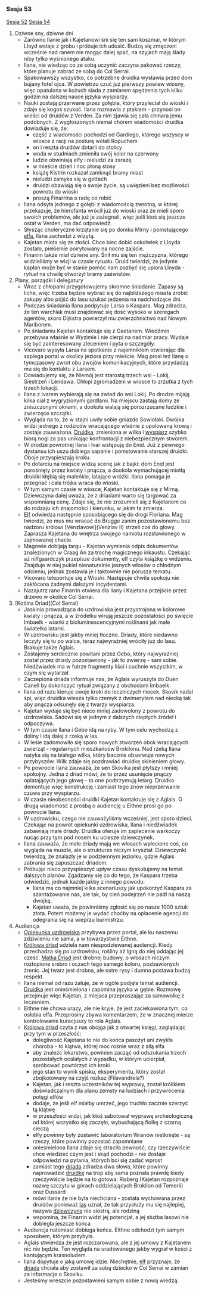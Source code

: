 ### Sesja 53
[Sesja 52](#sesja-52) [Sesja 54](#sesja-54)
1. Dziwne sny, dziwne dni
    - Zarówno Ilanie jak i Kajetanowi śni się ten sam koszmar, w którym Lloyd wstaje z grobu i próbuje ich udusić. Budzą się zmęczeni wcześnie nad ranem nie mogąc dalej spać, na szyjach mają ślady niby tylko wyśnionego ataku.
    - Ilana, nie wiedząc co ze sobą uczynić zaczyna pakować rzeczy, które planuje zabrać ze sobą do Col Serrai. 
    - Spakowawszy wszystko, co potrzebne druidka wystawia przed dom bujany fotel ojca. W powietrzu czuć już pierwszy powiew wiosny, więc opatulona w kożuch siada z zamiarem spędzenia tych kilku godzin na dalszej nauce języka wyspiarzy.
    - Nauki zostają przerwane przez gołębia, który przyleciał do wioski i zdaje się kogoś szukać. Ilana rozmawia z ptakiem - przynosi on wieści od druidów z Verden. Za nim zjawia się cała chmara jemu podobnych. Z wygłoszonych niemal chórem wiadomości druidka dowiaduje się, że:
        - część z wiadomości pochodzi od Gardiego, którego wszyscy w wiosce z racji na posturę wołali Ropuchem
        - on i reszta druidów dotarli do stolicy
        - woda w studniach zmieniła swój kolor na czerwony
        - ludzie obwiniają elfy i nieludzi za zarazę
        - w mieście dzień i noc płoną stosy
        - książę Kistrin rozkazał zamknąć bramy miast
        - nieludzi zamyka się w gettach
        - druidzi obawiają się o swoje życie, są uwięzieni bez możliwości powrotu do wioski
        - proszą Finarrina o radę co robić
    - Ilana odsyła jednego z gołębi z wiadomością zwrotną, w której przekazuje, że hierofanta wrócił już do wioski oraz że mieli sporo swoich problemów, ale już je zażegnali, więc jeśli ktoś się jeszcze ostał w Verden, ma dać odpowiedź.
    - Słysząc choleryczne krzątanie się po domku Mirny i pomstującego [elfa](Kajetan), Ilana zachodzi z wizytą.
    - Kajetan miota się ze złości. Chce biec dobić cokolwiek z Lloyda zostało, piekielnie poirytowany na nocne zajście.
    - Finarrin także miał dziwne sny. Śnił mu się ten mężczyzna, którego widzieliśmy w wizji w czasie rytuału. Druid twierdzi, że jedynie kapłan może być w stanie pomóc nam pozbyć się upiora Lloyda - rytuał na chwilę otworzył bramy zaświatów.
2. Plany, porządki i delegatury
    - Wraz z chłopami przygotowujemy skromne śniadanie. Zapasy są liche, więc trzeba będzie wybrać się do najbliższego miasta zrobić zakupy albo pójść do lasu szukać jedzenia na nadchodzące dni.
    - Podczas śniadania Ilana podpytuje Larsa o Kaspara. Mag zdradza, że ten warchlak musi znajdować się dość wysoko w szeregach agentów, skoro Dijkstra powierzył mu zwierzchnictwo nad Nowym Mariborem.
    - Po śniadaniu Kajetan kontaktuje się z Gaetanem. Wiedźmin przebywa właśnie w Wyzimie i nie cierpi na nadmiar pracy. Wydaje się być zainteresowany zleceniem i pyta o szczegóły.
    - Vicovaro wysyła Larsa na spotkanie z najemnikiem otwierając dla szpiega portal w okolicy jeziora przy mieście. Mag prosi też Ilanę o tymczasowy zwrot obu zwojów komunikacyjnych, które przydadzą mu się do kontaktu z Larsem.
    - Dowiadujemy się, że Niemój jest starostą trzech wsi - Lokij, Siestrzeń i Lendawa. Chłopi zgromadzeni w wiosce to zrzutka z tych trzech lokacji.
    - Ilana z Ivarem wybierają się na zwiad do wsi Lokij. Po drodze mijają kilka ciał z wygryzionymi gardłami. Na miejscu zastają domy ze zniszczonymi oknami, a dookoła walają się porozrzucane ludzkie i zwierzęce szczątki. 
    - Wygląda na to, że w stajni uwiły sobie gniazdo Sowiołaki. Dwójka widzi jednego z rodziców wracającego właśnie z upolowaną krową i zostaje zauważona. [Druidka](Ilana), zmieniona w wilka i [wyspiarz](Ivar) szybko biorą nogi za pas unikając konfrontacji z niebezpiecznym stworem.
    - W drodze powrotnej Ilana i Ivar wstępują do Enid. Już z pewnego dystansu ich uszu dobiega sapanie i pomstowanie starszej druidki. Oboje przyspieszają kroku.
    - Po dotarciu na miejsce widzą scenę jak z bajki: dom Enid jest porośnięty przez kwiaty i pnącza, a dookoła wymachującej miotłą druidki kłębią się maleńkie, latające wróżki. Ilana pomaga je przegnać i cała trójka wraca do wioski.
    - W tym samym czasie w wiosce, Kajetan kontaktuje się z Mirną. Dziewczyna dalej uważa, że z driadami warto się targować za wspomnianą cenę. Zdaje się, że nie zrozumieli się z Kajetanem co do rodzaju ich znajomości i kierunku, w jakim ta zmierza.
    - [Elf](Kajetan) odwiedza następnie sposobiącego się do drogi Floriana. Mag twierdzi, że mus mu wracać do Brugge zanim pozostawionemu bez nadzoru królowi [Venzlavowi](Venzlav II) strzeli coś do głowy. Zaprasza Kajetana do wnętrza swojego namiotu rozstawionego w zajmowanej chacie.
    - Magowie dobijają targu - Kajetan wymienia odpis dokumentów znalezionych w Craag An za trochę magicznego inkaustu. Czekając aż nilfgaardczyk przepisze dokumenty, elf czyta książkę o widzeniu. Znajduje w niej pukiel nienaturalnie jasnych włosów o chłodnym odcieniu, jednak zostawia je i taktownie nie porusza tematu.
    - Vicovaro teleportuje się z Wioski. Następuje chwila spokoju nie zakłócana żadnymi dalszymi incydentami.
    - Nazajutrz rano Finarrin otwiera dla Ilany i Kajetana przejście przez drzewo w okolice Col Serrai.
2. [Kotlina Driad](Col Serrai)
    - Jaskinia prowadząca do uzdrowiska jest przystrojona w kolorowe kwiaty i pnącza, a w źródełku wirują jeszcze pozostałości po święcie Imbaelk - wianki z bioluminescencyjnymi roślinami jak małe światełka latarni.
    - W uzdrowisku jest jakby mniej tłoczno. Driady, które niedawno leczyły się tu po walce, teraz najwyraźniej wróciły już do lasu. Brakuje także Aglais.
    - Zostajemy serdecznie powitani przez Gebo, który najwyraźniej został przez driady pozostawiony - jak to zwierzę - sam sobie. Niedźwiadek ma w futrze fragmenty liści i cuchnie wszystkim, w czym się wytarzał.
    - Zaczepiona driada informuje nas, że Aglais wyruszyła do Duen Canell by dokończyć rytuał związany z obchodami Imbaelk.
    - Ilana od razu kieruje swoje kroki do leczniczych niecek. Skovik nadal śpi, więc druidka wiesza tylko rzemyk z dwimerytem nad niecką tak aby pnącza odsunęły się z twarzy wyspiarza.
    - Kajetan wydaje się być nieco mniej zadowolony z powrotu do uzdrowiska. Sadowi się w jednym z dalszych ciepłych źródeł i odpoczywa.
    - W tym czasie Ilana i Gebo idą na ryby. W tym celu wychodzą z doliny i idą dalej z rzeką w las.
    - W lesie zadomowiło się sporo nowych stworzeń obok wracających zwierząt - regularnych mieszkańców Brokilonu. Nad rzeką Ilana natyka się na białego wilka, który bacznie obserwuje nowych przybyszów. Wilk zdaje się pozdrawiać druidkę skinieniem głowy.
    - Po powrocie Ilana zauważa, że sen Skovika jest płytszy i mniej spokojny. Jedna z driad mówi, że to przez usunięcie pnączy oplatających jego głowę - to one podtrzymują letarg. Druidka demontuje więc konstrukcję i zamiast tego znów nieprzerwanie czuwa przy wyspiarzu.
    - W czasie nieobecności druidki Kajetan kontaktuje się z Aglais. O drugą wiadomość z prośbą o audiencję u Eithne prosi go po powrocie Ilana.
    - W uzdrowisku, czego nie zauważyliśmy wcześniej, jest sporo dzieci. Czekając na powrót opiekunki uzdrowiska, Ilana i niedźwiadek zabawiają małe driady. Druidka oferuje im zaplecenie warkoczy nucąc przy tym pod nosem ku uciesze dziewczynek.
    - Ilana zauważa, że małe driady mają we włosach wplecione coś, co wygląda na muszle, ale o strukturze niczym kryształ. Dziewczynki twierdzą, że znalazły je w podziemnym jeziorku, gdzie Aglais zabrania się zapuszczać driadom.
    - Próbując nieco przyspieszyć upływ czasu dyskutujemy na temat dalszych planów. Zgadzamy się co do tego, że Kaspara trzeba odwiedzić, jednak każde jakby z innego powodu:
        - Ilana ma co najmniej kilka scenariuszy jak upokorzyć Kaspara za szantażowanie nas, ale tak, by cień podejrzeń nie padł na naszą dwójkę.
        - Kajetan uważa, że powinniśmy zgłosić się po nasze 1000 sztuk złota. Potem możemy je wydać choćby na opłacenie agencji do odegrania się na wieprzu burmistrzu.
3. Audiencja
    - [Opiekunka uzdrowiska](Aglais) przybywa przez portal, ale ku naszemu zdziwieniu nie sama, a w towarzystwie Eithne. 
    - [Królowa driad](Eithne) udziela nam niespodziewanej audiencji. Kiedy przechadza się po uzdrowisku, rośliny aż lgną do niej oddając jej cześć. [Matka Driad](Eithne) jest drobnej budowy, o włosach niczym roztopione srebro i oczach tego samego koloru, pozbawionych źrenic. Jej twarz jest drobna, ale ostre rysy i dumna postawa budzą respekt.
    - Ilana niemal od razu żałuje, że w ogóle podjęła temat audiencji. [Druidka](Ilana) jest onieśmielona i zapomina języka w gębie. Rozmowę przejmuje więc Kajetan, z miejsca przepraszając za samowolkę z leczeniem.
    - Eithne nie chowa urazy, ale nie kryje, że jest zaciekawiona tym, co osłabia elfa. Przeprosiny zbywa komentarzem, że w znacznej mierze kontrolowanie kuracjuszy to rola Aglais.
    - [Królowa driad](Eithne) czyta z nas obojga jak z otwartej księgi, zaglądając przy tym w przeszłość:
        - dolegliwość Kajetana to nie do końca pasożyt ani zwykła choroba - to klątwa, której moc rośnie wraz z siłą elfa
        - aby znaleźć lekarstwo, powinien zacząć od odszukania trzech pozostałych ocalałych z wypadku, w którym ucierpiał, spróbować powtórzyć ich kroki
        - jego stan to wynik spisku, eksperymentu, który został zbojkotowany na czyjś rozkaz (Filavandrela?)
        - Kajetan, jak i reszta uczestników tej wyprawy, został królikiem doświadczalnym dla planu zemsty na ludziach i przywrócenia potęgi elfów
        - dodaje, że jeśli elf miałby umrzeć, jego truchło zacznie szerzyć tą klątwę
        - w przeszłości widzi, jak ktoś sabotował wyprawę archeologiczną od której wszystko się zaczęło, wybuchającą fiolkę z czarną cieczą
        - elfy powinny były zostawić laboratorium Wranów nietknięte - są rzeczy, które powinny pozostać zapomniane
        - onieśmielona Ilana zdaje się straciła pewność, czy rzeczywiście chce wiedzieć czym jest i skąd pochodzi - nie dostaje odpowiedzi na pytania, których boi się zadać wprost
        - zamiast tego [driada](Eithne) zdradza dwa słowa, które powinny naprowadzić [druidkę](Ilana) na trop aby sama poznała prawdę kiedy rzeczywiście będzie na to gotowa: Risberg (Kajetan rozpoznaje nazwę szczytu w górach oddzielających Brokilon od Temerii) oraz Dussard
        - mówi Ilanie że nie była niechciana - została wychowana przez druidów ponieważ [las](Brokilon) uznał, że tak przysłuży mu się najlepiej, nazywa [dziewczynę](Ilana) nie siostrą, ale rodziną
        - wspomina, że Finarrin widzi jej potencjał, a jej służba lasowi nie dobiegła jeszcze końca
    - Audiencja natomiast dobiega końca. Eithne odchodzi tym samym sposobem, którym przybyła.
    - Aglais stwierdza że jest rozczarowana, ale z jej umowy z Kajetanem nic nie będzie. Ten wygląda na uradowanego jakby wygrał w kości z kantującym krasnoludem.
    - Ilana dopytuje o jaką umowę idzie. Niechętnie, [elf](Kajetan) przyznaje, że [driada](Aglais) chciała aby zostawił za sobą dziecko w Col Serrai w zamian za informacje o Skoviku.
    - Jesteśmy wreszcie pozostawieni samym sobie z nową wiedzą.